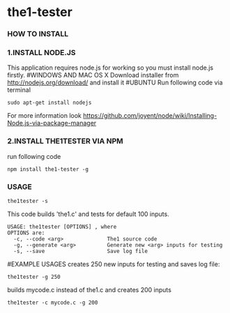 the1-tester
===========
### HOW TO INSTALL
### 1.INSTALL NODE.JS
This application requires node.js for working so you must install node.js firstly.
#WINDOWS AND MAC OS X
Download installer from http://nodejs.org/download/ and install it 
#UBUNTU
Run following code via terminal

	sudo apt-get install nodejs
    
For more information look https://github.com/joyent/node/wiki/Installing-Node.js-via-package-manager
### 2.INSTALL THE1TESTER VIA NPM
run following code

	npm install the1-tester -g
    
### USAGE
	the1tester -s

This code builds 'the1.c' and tests for default 100 inputs.

	USAGE: the1tester [OPTIONS] , where
    OPTIONS are:
      -c, --code <arg>              The1 source code
      -g, --generate <arg>          Generate new <arg> inputs for testing
      -s, --save                    Save log file


#EXAMPLE USAGES
creates 250 new inputs for testing and saves log file:
	
    the1tester -g 250

builds mycode.c instead of the1.c and creates 200 inputs

	the1tester -c mycode.c -g 200


